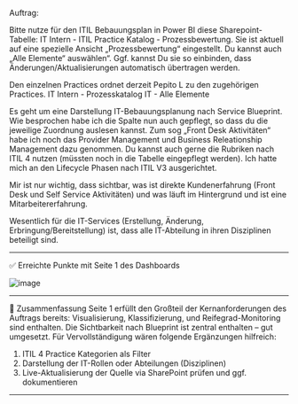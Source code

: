Auftrag:

Bitte nutze für den ITIL Bebauungsplan in Power BI diese Sharepoint-Tabelle: IT Intern - ITIL Practice Katalog - Prozessbewertung. 
Sie ist aktuell auf eine spezielle Ansicht „Prozessbewertung“ eingestellt. Du kannst auch „Alle Elemente“ auswählen“.
Ggf. kannst Du sie so einbinden, dass Änderungen/Aktualisierungen automatisch übertragen werden.

Den einzelnen Practices ordnet derzeit Pepito L zu den zugehörigen Practices.
IT Intern - Prozesskatalog IT - Alle Elemente

Es geht um eine Darstellung IT-Bebauungsplanung nach Service Blueprint.
Wie besprochen habe ich die Spalte nun auch gepflegt, so dass du die jeweilige Zuordnung auslesen kannst.
Zum sog „Front Desk Aktivitäten“ habe ich noch das Provider Management und Business Releationship Management dazu genommen. 
Du kannst auch gerne die Rubriken nach ITIL 4 nutzen (müssten noch in die Tabelle eingepflegt werden). Ich hatte mich an den Lifecycle Phasen nach ITIL V3 ausgerichtet. 

Mir ist nur wichtig, dass sichtbar, was ist direkte Kundenerfahrung (Front Desk und Self Service Aktivitäten) und was läuft im Hintergrund und ist eine Mitarbeitererfahrung.

Wesentlich für die IT-Services (Erstellung, Änderung, Erbringung/Bereitstellung) ist, dass alle IT-Abteilung in ihren Disziplinen beteiligt sind.

________________________________________
✅ Erreichte Punkte mit Seite 1 des Dashboards

![image](https://github.com/user-attachments/assets/c7816e46-d47a-48a4-9cc6-fc1ff24c2ddb)

________________________________________
📌 Zusammenfassung
Seite 1 erfüllt den Großteil der Kernanforderungen des Auftrags bereits: Visualisierung, Klassifizierung, und Reifegrad-Monitoring sind enthalten. Die Sichtbarkeit nach Blueprint ist zentral enthalten – gut umgesetzt. Für Vervollständigung wären folgende Ergänzungen hilfreich:
1.	ITIL 4 Practice Kategorien als Filter
2.	Darstellung der IT-Rollen oder Abteilungen (Disziplinen)
3.	Live-Aktualisierung der Quelle via SharePoint prüfen und ggf. dokumentieren

________________________________________



